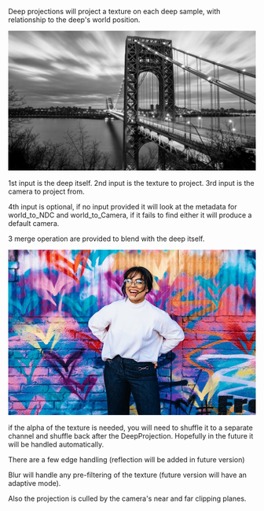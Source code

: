 Deep projections will project a texture on each deep sample, with relationship to the deep's world position.

<div id="header" align="left">
  <img src="https://github.com/EyalShirazi/Nuke/blob/main/Plugins/Dithering/demo/Dithering_example01.gif"/>
</div>

1st input is the deep itself.
2nd input is the texture to project.
3rd input is the camera to project from.

4th input is optional, if no input provided it will look at the metadata for world_to_NDC and world_to_Camera,
if it fails to find either it will produce a default camera.

3 merge operation are provided to blend with the deep itself.

<div id="header" align="left">
  <img src="https://github.com/EyalShirazi/Nuke/blob/main/Plugins/Dithering/demo/Dithering_example02.gif"/>
</div>


if the alpha of the texture is needed, you will need to shuffle it to a separate channel and shuffle back after the DeepProjection.
Hopefully in the future it will be handled automatically.

There are a few edge handling (reflection will be added in future version)

<!-- 
<div id="header" align="left">
  <img src="https://github.com/EyalShirazi/Nuke/blob/main/Plugins/Dithering/demo/Dithering_example01.jpg"/>
</div>
 -->


Blur will handle any pre-filtering of the texture (future version will have an adaptive mode).

Also the projection is culled by the camera's near and far clipping planes.

